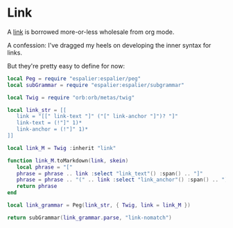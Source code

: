 # Link


  A [link](httk://this.page) is borrowed more-or-less wholesale from org
mode.


A confession: I've dragged my heels on developing the inner syntax for links.


But they're pretty easy to define for now:

```lua
local Peg = require "espalier:espalier/peg"
local subGrammar = require "espalier:espalier/subgrammar"

local Twig = require "orb:orb/metas/twig"
```
```lua
local link_str = [[
   link = "[[" link-text "]" ("[" link-anchor "]")? "]"
   link-text = (!"]" 1)*
   link-anchor = (!"]" 1)*
]]
```
```lua
local link_M = Twig :inherit "link"
```
```lua
function link_M.toMarkdown(link, skein)
   local phrase = "["
   phrase = phrase .. link :select "link_text"() :span() .. "]"
   phrase = phrase .. "(" .. link :select "link_anchor"() :span() .. ")"
   return phrase
end
```
```lua
local link_grammar = Peg(link_str, { Twig, link = link_M })
```
```lua
return subGrammar(link_grammar.parse, "link-nomatch")
```
